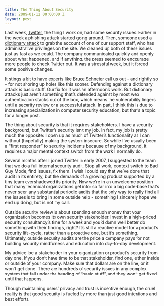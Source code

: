 ```yaml
---
title: The Thing About Security
date: 2009-01-12 00:00:00 Z
layout: post
---
```





Last week, [Twitter](http://twitter.com), the thing I work on, had some security issues. Earlier in the week a phishing attack started going around. Then, someone used a [dictionary attack](http://en.wikipedia.org/wiki/Dictionary_attack) to grab the account of one of our support staff, who has administrative privileges on the site. We cleaned up both of these issues just as fast as we could. The company communicated quickly and openly about what happened, and if anything, the press seemed to encourage more people to check Twitter out. It was a stressful week, but it forced some positive changes.

It stings a bit to have experts like [Bruce Schneier](http://www.schneier.com/blog/archives/2009/01/bad_password_se.html) call us out - and rightly so - for not shoring up holes like this sooner. Defending against a dictionary attack *is* basic stuff. Our fix for it was an afternoon’s work. But dictionary attacks just aren’t something that’s defended against by most web authentication stacks out of the box, which means the vulnerability lingers until a security review or a successful attack. In part, I think this is due to increasing specialization in computer security education, but that’s a topic for a longer post.

The thing about security is that it requires stakeholders. I have a security background, but Twitter’s security isn’t my job. In fact, my job is pretty much the opposite: I open up as much of Twitter’s functionality as I can without (hopefully) making the system insecure. So while I’ve usually been a “first responder” to security incidents because of my background, it requires a major mental context switch from the work I normally do.

Several months after I joined Twitter in early 2007, I suggested to the team that we do a full internal security audit. Stop all work, context switch to Bad Guy Mode, find issues, fix them. I wish I could say that we’ve done that audit in its entirety, but the demands of a growing product supported by a tiny team overshadowed its priority. Now we’re in an unwelcome position that many technical organizations get into: so far into a big code-base that’s never seen any substantial periodic audits that the only way to really find all the issues is to bring in some outside help - something I sincerely hope we end up doing, but is not my call.

Outside security review is about spending enough money that your organization becomes its own security stakeholder. Invest in a high-priced security consultancy’s time for a week and you’d damn well better do something with their findings, right? It’s still a reactive model for a product’s security life-cycle, rather than a proactive one, but it’s something. Ultimately, outside security audits are the price a company pays for not building security mindfulness and education into day-to-day development.

My advice: be a stakeholder in your organization or product’s security from day one. If you don’t have time to be that stakeholder, find one, either inside or outside of your company. Make sure that dollars are on the line, or it won’t get done. There are hundreds of security issues in any complex system that fall under the heading of “basic stuff”, and they won’t get fixed until that happens.

Though maintaining users’ privacy and trust is incentive enough, the cruel reality is that good security is fueled by more than just good intentions and best efforts.
